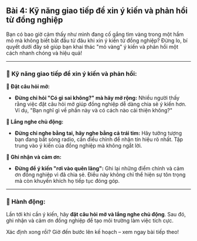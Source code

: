 ## Bài 4: Kỹ năng giao tiếp để xin ý kiến và phản hồi từ đồng nghiệp

Bạn có bao giờ cảm thấy như mình đang cố gắng tìm vàng trong một hầm mỏ mà không biết bắt đầu từ đâu khi xin ý kiến từ đồng nghiệp? Đừng lo, bí quyết dưới đây sẽ giúp bạn khai thác "mỏ vàng" ý kiến và phản hồi một cách nhanh chóng và hiệu quả!

---

### 📌 Kỹ năng giao tiếp để xin ý kiến và phản hồi:

**🔹 Đặt câu hỏi mở:**
- **Đừng chỉ hỏi "Có gì sai không?" mà hãy mở rộng:** Nhiều người thấy rằng việc đặt câu hỏi mở giúp đồng nghiệp dễ dàng chia sẻ ý kiến hơn. Ví dụ, "Bạn nghĩ gì về phần này và có cách nào cải thiện không?"

**🔹 Lắng nghe chủ động:**
- **Đừng chỉ nghe bằng tai, hãy nghe bằng cả trái tim:** Hãy tưởng tượng bạn đang bắt sóng radio, cần điều chỉnh để nhận tín hiệu rõ nhất. Tập trung vào ý kiến của đồng nghiệp mà không ngắt lời.

**🔹 Ghi nhận và cảm ơn:**
- **Đừng để ý kiến "rơi vào quên lãng":** Ghi lại những điểm chính và cảm ơn đồng nghiệp vì đã chia sẻ. Điều này không chỉ thể hiện sự tôn trọng mà còn khuyến khích họ tiếp tục đóng góp.

---

### 🚀 Hành động:

Lần tới khi cần ý kiến, hãy **đặt câu hỏi mở và lắng nghe chủ động**. Sau đó, ghi nhận và cảm ơn đồng nghiệp để tạo môi trường làm việc tích cực.

Xác định xong rồi? Giờ đến bước lên kế hoạch – xem ngay bài tiếp theo!